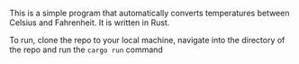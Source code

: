 This is a simple program that automatically converts temperatures between Celsius and Fahrenheit. It is written in Rust.

To run, clone the repo to your local machine, navigate into the directory of the repo and run the `cargo run` command
